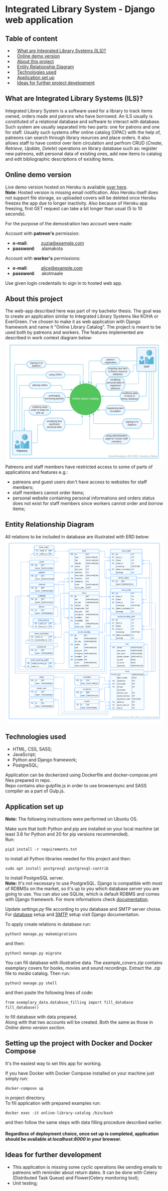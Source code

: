 # Integrated Library System - Django web application
## Table of content
* &ensp;&ensp;[What are Integrated Library Systems (ILS)?](#about-ils)
* &ensp;&ensp;[Online demo version](#online-demo)
* &ensp;&ensp;[About this project](#about-project)
* &ensp;&ensp;[Entity Relationship Diagram](#erd)
* &ensp;&ensp;[Technologies used](#technologies)
* &ensp;&ensp;[Application set up](#set-up)
* &ensp;&ensp;[Ideas for further project development](#ideas)

## <a name="about-ils"></a>What are Integrated Library Systems (ILS)?
Integrated Library System is a software used for a library to track items owned, orders made and patrons who have borrowed. An ILS usually is constituted of a relational database and software to interact with database. Such system are usually separated into two parts: one for patrons and one for staff. Usually such systems offer online catalog (OPAC) with the help of, patreons can search through library reources and place orders. It also allows staff to have control over item circulation and perfrom CRUD (*Create, Retrieve, Update, Delete*) operations on library database such as: register new patreons, edit personal data of existing ones, add new items to catalog and edit bibliographic descriptions of exisiting items.

## <a name="online-demo"></a>Online demo version
Live demo version hosted on Heroku is available [over here](https://online-library-catalog.herokuapp.com/).  
**Note**: Hosted version is missing email notification. Also Heroku itself does not support file storage, so uploaded covers will be deleted once Heroku freezes the app due to longer inactivity. Also because of Heroku app freezing, first GET request can take a bit longer than usual (5 to 10 seconds).
  
For the purpose of the demostration two account were made:  

Account with **patreon's** permission:
 - **e-mail**: &ensp;&ensp;&ensp;&ensp;&ensp;  zuzia@example.com
 - **password**:&ensp;&ensp;&ensp;alamakota

Account with **worker's** permissions:  
 - **e-mail**: &ensp;&ensp;&ensp;&ensp;&ensp;  alice@example.com
 - **password**:&ensp;&ensp;&ensp;akotmaale  
 
 Use given login credentails to sign in to hosted web app.

 ## <a name="about-project"></a>About this project
 The web-app described here was part of my bachelor thesis. The goal was to create an application similar to Integrated Library Systems like KOHA or EverGreen. I've chosen to make it as web application with Django framework and name it "Online Library Catalog".
 The project is meant to be used both by patreons and workers. The features implemented are described in work context diagram below:
 ![](readme_res/work_context_diagram.png)
Patreons and staff members have restricted access to some of parts of applications and features e.g.:
- patreons and guest users don't have access to websites for staff members;
- staff members cannot order items;
- personal website containing personal informations and orders status does not exist for staff members since workers cannot order and borrow items; 

## <a name="erd"></a>Entity Relationship Diagram 
All relations to be included in database are illustrated with ERD below:
![](readme_res/erd.png)

## <a name="technologies"></a>Technologies used
- HTML, CSS, SASS;
- JavaScript;
- Python and Django framework;
- PostgreSQL;

Application can be dockerized using Dockerfile and docker-compose.yml files prepared in repo.  
Repo contains also gulpfile.js in order to use browsersync and SASS compiler as a part of Gulp.js. 

## <a name="set-up"></a>Application set up
**Note:** The following instructions were performed on Ubuntu OS.  

Make sure that both Python and pip are installed on your local machine (at least 3.8 for Python and 20 for pip versions recommended).  
Run:
```
pip3 install -r requirements.txt
```
to install all Python libraries needed for this project and then:
```
sudo apt install postgresql postgresql-contrib
```
to install PostgreSQL server.  
**Note:** It's not necessary to use PostgreSQL. Django is compatible with most of RDBMSs on the market, so it's up to you which database server you are going to use. You can also use SQLite, which is default RDBMS and comes with Django framework. For more informations check [documentation](https://docs.djangoproject.com/en/4.0/ref/databases/). 

Update *settings.py* file according to you database and SMTP server choise. For [database](https://docs.djangoproject.com/en/4.0/ref/databases/) setup and [SMTP](https://docs.djangoproject.com/en/4.0/topics/email/) setup visit Django documentation.  


To apply create relations in database run:
```
python3 manage.py makemigrations
```
and then:
```
python3 manage.py migrate
```


You can fill database with illustrative data. The *example_covers.zip* contains exemplary covers for books, movies and sound recordings. Extract the *.zip* file to *media* catalog. Then run:
```
python3 manage.py shell
```
and then paste the following lines of code:
```
from exemplary_data.database_filling import fill_database
fill_database()
```
to fill database with data prepared.  
Along with that two accounts will be created. Both the same as those in *Online demo version section*.

## Setting up the project with Docker and Docker Compose
It's the easiest way to set this app for working.

If you have Docker with Docker Compose installed on your machine just simply run: 
```
docker-compose up
```
in project directory.  
To fill application with prepared examples run:
```
docker exec -it online-library-catalog /bin/bash
```
and then follow the same steps with data filling procedure described earlier.  

#### Regardless of deployment choice, once set up is completed, application should be available at *localhost:8000* in your browser.

## <a name="ideas"></a>Ideas for further development
* This application is missing some cyclic operations like sending emails to patreons with reminder about return dates. It can be done with Celery (Distributed Task Queue) and Flower(Celery monitoring tool);
* Unit testing;
